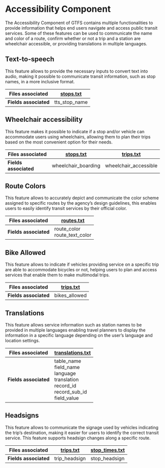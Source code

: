 # Accessibility Component
The Accessibility Component of GTFS contains multiple functionalities to provide information that helps end users navigate and access public transit services. Some of these features can be used to communicate the name and color of a route, confirm whether or not a trip and a station are wheelchair accessible, or providing translations in multiple languages.

## Text-to-speech

<div class="grid" markdown>

This feature allows to provide the necessary inputs to convert text into audio, making it possible to communicate transit information, such as stop names, in a more inclusive format.

| Files associated      | [stops.txt](/schedule/reference/#stopstxt)     |
|-----------------------|---------------|
| **Fields associated** | tts_stop_name |

</div>

## Wheelchair accessibility

<div class="grid" markdown>

This feature makes it possible to indicate if a stop and/or vehicle can accommodate users using wheelchairs, allowing them to plan their trips based on the most convenient option for their needs.

| Files associated      | [stops.txt](/schedule/reference/#stopstxt)           | [trips.txt](/schedule/reference/#tripstxt)             |
|-----------------------|---------------------|-----------------------|
| **Fields associated** | wheelchair_boarding | wheelchair_accessible |

</div>

## Route Colors

<div class="grid" markdown>

This feature allows to accurately depict and communicate the color scheme assigned to specific routes by the agency’s design guidelines, this enables users to easily identify transit services by their official color.

| Files associated      | [routes.txt](/schedule/reference/#routestxt)                       |
|-----------------------|---------------------------------|
| **Fields associated** | route_color<br>route_text_color |

</div>

## Bike Allowed

<div class="grid" markdown>

This feature allows to indicate if vehicles providing service on a specific trip are able to accommodate bicycles or not, helping users to plan and access services that enable them to make multimodal trips.

| Files associated      | [trips.txt](/schedule/reference/#tripstxt)      |
|-----------------------|---------------|
| **Fields associated** | bikes_allowed |

</div>

## Translations

<div class="grid" markdown>

This feature allows service information such as station names to be provided in multiple languages enabling travel planners to display the information in a specific language depending on the user’s language and location settings.

| Files associated      | [translations.txt](/schedule/reference/#translationstxt)                                                                                  |
|-----------------------|--------------------------------------------------------------------------------------------------|
| **Fields associated** | table_name<br>field_name<br>language<br>translation<br>record_id<br>record_sub_id<br>field_value |

</div>

## Headsigns

<div class="grid" markdown>

This feature allows to communicate the signage used by vehicles indicating the trip’s destination, making it easier for users to identify the correct transit service. This feature supports headsign changes along a specific route.

| Files associated      | [trips.txt](/schedule/reference/#tripstxt)      | [stop_times.txt](/schedule/reference/#stop_timestxt)  |
|-----------------------|---------------|----------------|
| **Fields associated** | trip_headsign | stop_headsign  |

</div>